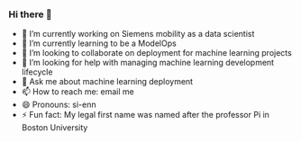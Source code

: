 ### Hi there 👋

<!--
**syenpark/syenpark** is a ✨ _special_ ✨ repository because its `README.md` (this file) appears on your GitHub profile.

Here are some ideas to get you started:

- 🔭 I’m currently working on ...
- 🌱 I’m currently learning ...
- 👯 I’m looking to collaborate on ...
- 🤔 I’m looking for help with ...
- 💬 Ask me about ...
- 📫 How to reach me: ...
- 😄 Pronouns: ...
- ⚡ Fun fact: ...
-->

- 🔭 I’m currently working on Siemens mobility as a data scientist
- 🌱 I’m currently learning to be a ModelOps
- 👯 I’m looking to collaborate on deployment for machine learning projects
- 🤔 I’m looking for help with managing machine learning development lifecycle
- 💬 Ask me about machine learning deployment
- 📫 How to reach me: email me
- 😄 Pronouns: si-enn
- ⚡ Fun fact: My legal first name was named after the professor Pi in Boston University
